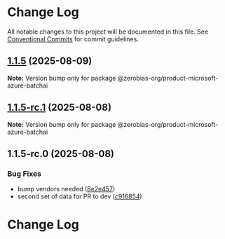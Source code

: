 # Change Log

All notable changes to this project will be documented in this file.
See [Conventional Commits](https://conventionalcommits.org) for commit guidelines.

## [1.1.5](https://github.com/zerobias-org/product/compare/@zerobias-org/product-microsoft-azure-batchai@1.1.5-rc.1...@zerobias-org/product-microsoft-azure-batchai@1.1.5) (2025-08-09)

**Note:** Version bump only for package @zerobias-org/product-microsoft-azure-batchai





## [1.1.5-rc.1](https://github.com/zerobias-org/product/compare/@zerobias-org/product-microsoft-azure-batchai@1.1.5-rc.0...@zerobias-org/product-microsoft-azure-batchai@1.1.5-rc.1) (2025-08-08)

**Note:** Version bump only for package @zerobias-org/product-microsoft-azure-batchai





## 1.1.5-rc.0 (2025-08-08)


### Bug Fixes

* bump vendors needed ([8e2e457](https://github.com/zerobias-org/product/commit/8e2e457e0b5d7141a05e8f2c178bc2854f2b7178))
* second set of data for PR to dev ([c916854](https://github.com/zerobias-org/product/commit/c916854bcf229b1c2042ffdea18472d66a061aaf))





# Change Log
